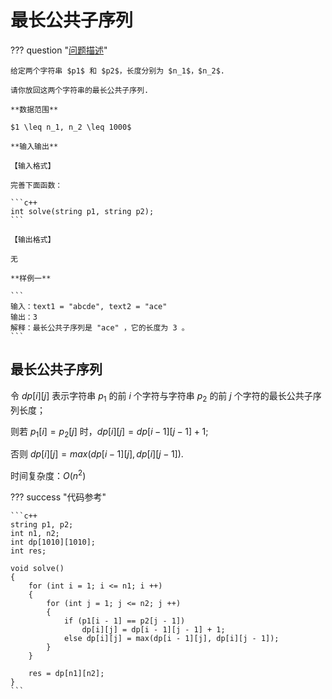 # 最长公共子序列

??? question "[问题描述](https://leetcode.cn/problems/longest-common-subsequence/)"

    给定两个字符串 $p1$ 和 $p2$，长度分别为 $n_1$，$n_2$.

    请你放回这两个字符串的最长公共子序列.

    **数据范围**

    $1 \leq n_1, n_2 \leq 1000$

    **输入输出**

    【输入格式】

    完善下面函数：

    ```c++
    int solve(string p1, string p2);
    ```

    【输出格式】

    无

    **样例一**

    ```
    输入：text1 = "abcde", text2 = "ace" 
    输出：3  
    解释：最长公共子序列是 "ace" ，它的长度为 3 。
    ```

## 最长公共子序列

令 $dp[i][j]$ 表示字符串 $p_1$ 的前 $i$ 个字符与字符串 $p_2$ 的前 $j$ 个字符的最长公共子序列长度；

则若 $p_1[i] = p_2[j]$ 时，$dp[i][j] = dp[i - 1][j - 1] + 1$;

否则 $dp[i][j] = max(dp[i - 1][j], dp[i][j - 1])$.

时间复杂度：$O(n ^ 2)$

??? success "代码参考"

    ```c++
    string p1, p2;
    int n1, n2;
    int dp[1010][1010];
    int res;

    void solve()
    {
        for (int i = 1; i <= n1; i ++)
        {
            for (int j = 1; j <= n2; j ++)
            {
                if (p1[i - 1] == p2[j - 1])
                    dp[i][j] = dp[i - 1][j - 1] + 1;
                else dp[i][j] = max(dp[i - 1][j], dp[i][j - 1]);
            }
        }

        res = dp[n1][n2];
    }
    ```
